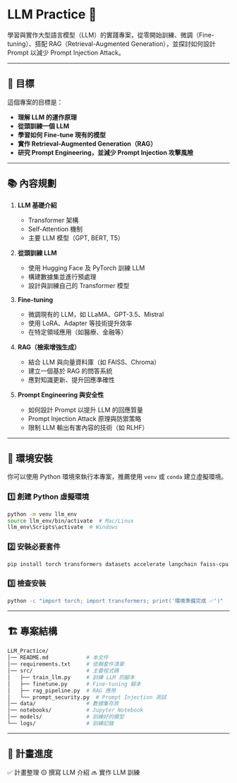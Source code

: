 # LLM Practice 🚀
學習與實作大型語言模型（LLM）的實踐專案，從零開始訓練、微調（Fine-tuning）、搭配 RAG（Retrieval-Augmented Generation），並探討如何設計 Prompt 以減少 Prompt Injection Attack。

---

## 📌 目標
這個專案的目標是：
- **理解 LLM 的運作原理**
- **從頭訓練一個 LLM**
- **學習如何 Fine-tune 現有的模型**
- **實作 Retrieval-Augmented Generation（RAG）**
- **研究 Prompt Engineering，並減少 Prompt Injection 攻擊風險**

---

## 📚 內容規劃
1. **LLM 基礎介紹**
   - Transformer 架構
   - Self-Attention 機制
   - 主要 LLM 模型（GPT, BERT, T5）
  
2. **從頭訓練 LLM**
   - 使用 Hugging Face 及 PyTorch 訓練 LLM
   - 構建數據集並進行預處理
   - 設計與訓練自己的 Transformer 模型

3. **Fine-tuning**
   - 微調現有的 LLM，如 LLaMA、GPT-3.5、Mistral
   - 使用 LoRA、Adapter 等技術提升效率
   - 在特定領域應用（如醫療、金融等）

4. **RAG（檢索增強生成）**
   - 結合 LLM 與向量資料庫（如 FAISS、Chroma）
   - 建立一個基於 RAG 的問答系統
   - 應對知識更新、提升回應準確性

5. **Prompt Engineering 與安全性**
   - 如何設計 Prompt 以提升 LLM 的回應質量
   - Prompt Injection Attack 原理與防禦策略
   - 限制 LLM 輸出有害內容的技術（如 RLHF）

---

## 🔧 環境安裝
你可以使用 Python 環境來執行本專案，推薦使用 `venv` 或 `conda` 建立虛擬環境。

### 1️⃣ 創建 Python 虛擬環境
```sh
python -m venv llm_env
source llm_env/bin/activate  # Mac/Linux
llm_env\Scripts\activate  # Windows
```
### 2️⃣ 安裝必要套件
```sh
pip install torch transformers datasets accelerate langchain faiss-cpu
```
### 3️⃣ 檢查安裝
```sh
python -c "import torch; import transformers; print('環境準備完成 ✅')"
```
---

## 🏗️ 專案結構
```bash
LLM_Practice/
│── README.md            # 本文件
│── requirements.txt     # 依賴套件清單
│── src/                 # 主要程式碼
│   ├── train_llm.py     # 訓練 LLM 的腳本
│   ├── finetune.py      # Fine-tuning 腳本
│   ├── rag_pipeline.py  # RAG 應用
│   └── prompt_security.py  # Prompt Injection 測試
│── data/                # 數據集存放
│── notebooks/           # Jupyter Notebook
│── models/              # 訓練好的模型
└── logs/                # 訓練記錄
```
---
## 📌 計畫進度
✅ 計畫整理 
🟡 撰寫 LLM 介紹 🔜 實作 LLM 訓練
